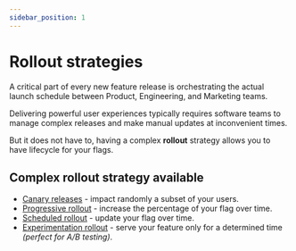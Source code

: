 ```yaml
---
sidebar_position: 1
---
```


# Rollout strategies
A critical part of every new feature release is orchestrating the actual launch schedule between Product, Engineering, and Marketing teams.

Delivering powerful user experiences typically requires software teams to manage complex releases and make manual updates at inconvenient times.

But it does not have to, having a complex **rollout** strategy allows you to have lifecycle for your flags.

## Complex rollout strategy available

- [Canary releases](canary.md) - impact randomly a subset of your users. 
- [Progressive rollout](progressive.md) - increase the percentage of your flag over time.
- [Scheduled rollout](scheduled.md) - update your flag over time.
- [Experimentation rollout](experimentation.md) - serve your feature only for a determined time *(perfect for A/B testing)*.
